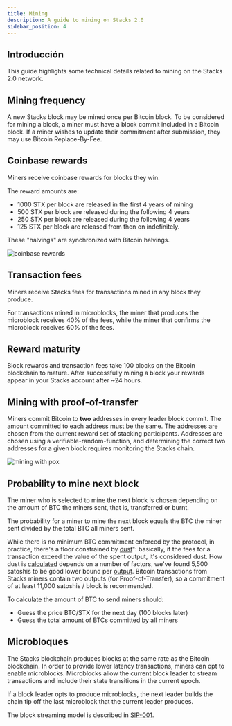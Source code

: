 ```yaml
---
title: Mining
description: A guide to mining on Stacks 2.0
sidebar_position: 4
---
```


## Introducción

This guide highlights some technical details related to mining on the Stacks 2.0 network.

## Mining frequency

A new Stacks block may be mined once per Bitcoin block. To be considered for mining a block, a miner must have a block commit included in a Bitcoin block. If a miner wishes to update their commitment after submission, they may use Bitcoin Replace-By-Fee.

## Coinbase rewards

Miners receive coinbase rewards for blocks they win.

The reward amounts are:

- 1000 STX per block are released in the first 4 years of mining
- 500 STX per block are released during the following 4 years
- 250 STX per block are released during the following 4 years
- 125 STX per block are released from then on indefinitely.

These "halvings" are synchronized with Bitcoin halvings.

![coinbase rewards](/img/pages/coinbase-rewards.png)

## Transaction fees

Miners receive Stacks fees for transactions mined in any block they produce.

For transactions mined in microblocks, the miner that produces the microblock receives 40% of the fees, while the miner that confirms the microblock receives 60% of the fees.

## Reward maturity

Block rewards and transaction fees take 100 blocks on the Bitcoin blockchain to mature. After successfully mining a block your rewards appear in your Stacks account after ~24 hours.

## Mining with proof-of-transfer

Miners commit Bitcoin to **two** addresses in every leader block commit. The amount committed to each address must be the same. The addresses are chosen from the current reward set of stacking participants. Addresses are chosen using a verifiable-random-function, and determining the correct two addresses for a given block requires monitoring the Stacks chain.

![mining with pox](/img/pages/mining-with-pox.png)

## Probability to mine next block

The miner who is selected to mine the next block is chosen depending on the amount of BTC the miners sent, that is, transferred or burnt.

The probability for a miner to mine the next block equals the BTC the miner sent divided by the total BTC all miners sent.

While there is no minimum BTC commitment enforced by the protocol, in practice, there's a floor constrained by [dust](https://unchained-capital.com/blog/dust-thermodynamics/)": basically, if the fees for a transaction exceed the value of the spent output, it's considered dust. How dust is [calculated](https://github.com/bitcoin/bitcoin/blob/master/src/policy/policy.cpp#L14) depends on a number of factors, we've found 5,500 satoshis to be good lower bound per [output](https://learnmeabitcoin.com/technical/output). Bitcoin transactions from Stacks miners contain two outputs (for Proof-of-Transfer), so a commitment of at least 11,000 satoshis / block is recommended.

To calculate the amount of BTC to send miners should:

- Guess the price BTC/STX for the next day (100 blocks later)
- Guess the total amount of BTCs committed by all miners

## Microbloques

The Stacks blockchain produces blocks at the same rate as the Bitcoin blockchain. In order to provide lower latency transactions, miners can opt to enable microblocks. Microblocks allow the current block leader to stream transactions and include their state transitions in the current epoch.

If a block leader opts to produce microblocks, the next leader builds the chain tip off the last microblock that the current leader produces.

The block streaming model is described in [SIP-001][].

[SIP-001]: https://github.com/stacksgov/sips/blob/main/sips/sip-001/sip-001-burn-election.md#operation-as-a-leader
